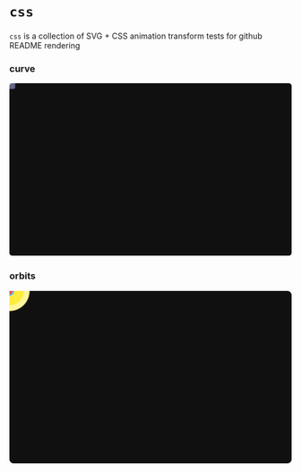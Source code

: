 # `css`

`css` is a collection of SVG + CSS animation transform tests for github README rendering

### curve
![curve](curve.svg)

### orbits
![orbits](orbits.svg)


